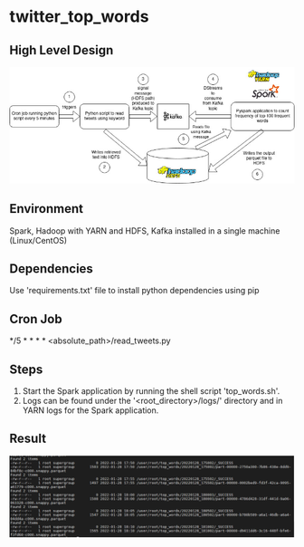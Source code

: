 # twitter_top_words

## High Level Design 
![HLD](https://github.com/kiwincardoza/twitter_top_words/blob/master/top_words.jpg?raw=true)

## Environment
Spark, Hadoop with YARN and HDFS, Kafka installed in a single machine (Linux/CentOS)

## Dependencies
Use 'requirements.txt' file to install python dependencies using pip

## Cron Job
*/5 * * * * <absolute_path>/read_tweets.py

## Steps
1. Start the Spark application by running the shell script 'top_words.sh'.
2. Logs can be found under the '<root_directory>/logs/' directory and in YARN logs for the Spark application.

## Result
![Result snap](https://github.com/kiwincardoza/twitter_top_words/blob/master/results/result.PNG?raw=true)
